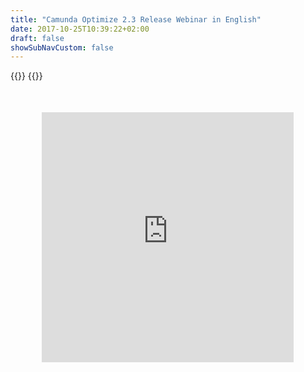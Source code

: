 ```yaml
---
title: "Camunda Optimize 2.3 Release Webinar in English"
date: 2017-10-25T10:39:22+02:00
draft: false
showSubNavCustom: false
---
```


{{<highlight title="Camunda Optimize 2.3 Release Webinar in English" >}}
{{</highlight>}}
<div align="center" style="margin-bottom: 100px;margin-top: 50px;">
  <iframe src="https://player.vimeo.com/video/311422696" class="embed-responsive-item" width="80%" height="400" frameborder="0" allow="fullscreen"></iframe>
</div>
